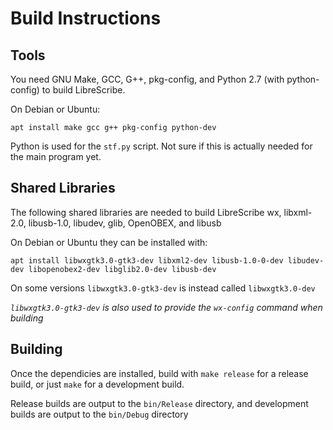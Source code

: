 # Build Instructions
## Tools
You need GNU Make, GCC, G++, pkg-config, and Python 2.7 (with python-config) to build LibreScribe.

On Debian or Ubuntu:
```
apt install make gcc g++ pkg-config python-dev
```

Python is used for the `stf.py` script. Not sure if this is actually needed for the main program yet.

## Shared Libraries
The following shared libraries are needed to build LibreScribe
wx, libxml-2.0, libusb-1.0, libudev, glib, OpenOBEX, and libusb

On Debian or Ubuntu they can be installed with:
```
apt install libwxgtk3.0-gtk3-dev libxml2-dev libusb-1.0-0-dev libudev-dev libopenobex2-dev libglib2.0-dev libusb-dev
```
On some versions `libwxgtk3.0-gtk3-dev` is instead called `libwxgtk3.0-dev`

*`libwxgtk3.0-gtk3-dev` is also used to provide the `wx-config` command when building*

## Building
Once the dependicies are installed, build with `make release` for a release build, or just `make` for a development
build.

Release builds are output to the `bin/Release` directory, and development builds are output to the `bin/Debug` directory